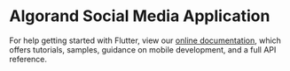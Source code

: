 # Algorand Social Media Application

For help getting started with Flutter, view our
[online documentation](https://flutter.dev/docs), which offers tutorials,
samples, guidance on mobile development, and a full API reference.
